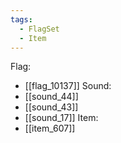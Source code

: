 ```yaml
---
tags:
  - FlagSet
  - Item
---
```

Flag:
- [[flag_10137]]
Sound:
- [[sound_44]]
- [[sound_43]]
- [[sound_17]]
Item:
- [[item_607]]
